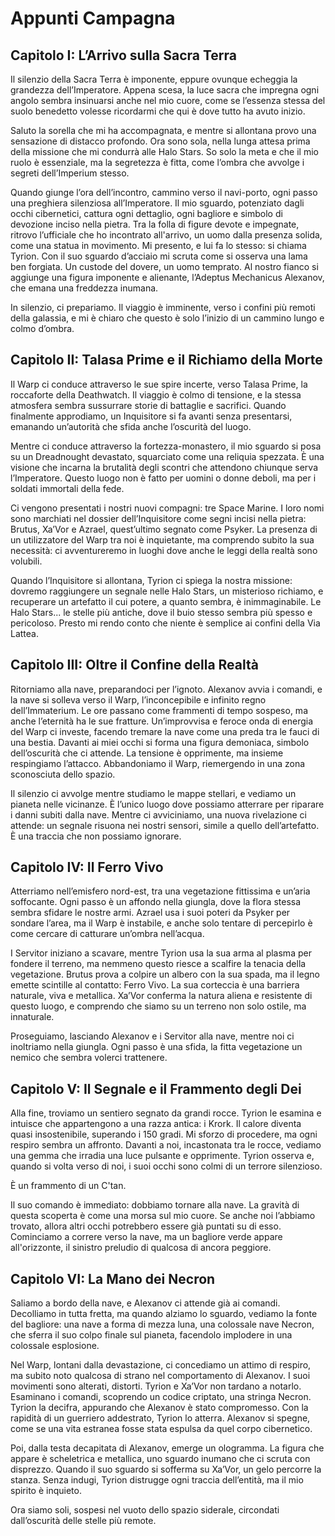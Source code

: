 # Appunti Campagna

## Capitolo I: L’Arrivo sulla Sacra Terra
Il silenzio della Sacra Terra è imponente, eppure ovunque echeggia la grandezza dell’Imperatore. Appena scesa, la luce sacra che impregna ogni angolo sembra insinuarsi anche nel mio cuore, come se l’essenza stessa del suolo benedetto volesse ricordarmi che qui è dove tutto ha avuto inizio.

Saluto la sorella che mi ha accompagnata, e mentre si allontana provo una sensazione di distacco profondo. Ora sono sola, nella lunga attesa prima della missione che mi condurrà alle Halo Stars. So solo la meta e che il mio ruolo è essenziale, ma la segretezza è fitta, come l’ombra che avvolge i segreti dell’Imperium stesso.

Quando giunge l’ora dell’incontro, cammino verso il navi-porto, ogni passo una preghiera silenziosa all’Imperatore. Il mio sguardo, potenziato dagli occhi cibernetici, cattura ogni dettaglio, ogni bagliore e simbolo di devozione inciso nella pietra. Tra la folla di figure devote e impegnate, ritrovo l’ufficiale che ho incontrato all'arrivo, un uomo dalla presenza solida, come una statua in movimento. Mi presento, e lui fa lo stesso: si chiama Tyrion. Con il suo sguardo d’acciaio mi scruta come si osserva una lama ben forgiata. Un custode del dovere, un uomo temprato. Al nostro fianco si aggiunge una figura imponente e alienante, l’Adeptus Mechanicus Alexanov, che emana una freddezza inumana.

In silenzio, ci prepariamo. Il viaggio è imminente, verso i confini più remoti della galassia, e mi è chiaro che questo è solo l’inizio di un cammino lungo e colmo d’ombra.

## Capitolo II: Talasa Prime e il Richiamo della Morte
Il Warp ci conduce attraverso le sue spire incerte, verso Talasa Prime, la roccaforte della Deathwatch. Il viaggio è colmo di tensione, e la stessa atmosfera sembra sussurrare storie di battaglie e sacrifici. Quando finalmente approdiamo, un Inquisitore si fa avanti senza presentarsi, emanando un’autorità che sfida anche l’oscurità del luogo.

Mentre ci conduce attraverso la fortezza-monastero, il mio sguardo si posa su un Dreadnought devastato, squarciato come una reliquia spezzata. È una visione che incarna la brutalità degli scontri che attendono chiunque serva l’Imperatore. Questo luogo non è fatto per uomini o donne deboli, ma per i soldati immortali della fede.

Ci vengono presentati i nostri nuovi compagni: tre Space Marine. I loro nomi sono marchiati nel dossier dell’Inquisitore come segni incisi nella pietra: Brutus, Xa’Vor e Azrael, quest’ultimo segnato come Psyker. La presenza di un utilizzatore del Warp tra noi è inquietante, ma comprendo subito la sua necessità: ci avventureremo in luoghi dove anche le leggi della realtà sono volubili.

Quando l’Inquisitore si allontana, Tyrion ci spiega la nostra missione: dovremo raggiungere un segnale nelle Halo Stars, un misterioso richiamo, e recuperare un artefatto il cui potere, a quanto sembra, è inimmaginabile. Le Halo Stars... le stelle più antiche, dove il buio stesso sembra più spesso e pericoloso. Presto mi rendo conto che niente è semplice ai confini della Via Lattea.

## Capitolo III: Oltre il Confine della Realtà
Ritorniamo alla nave, preparandoci per l’ignoto. Alexanov avvia i comandi, e la nave si solleva verso il Warp, l’inconcepibile e infinito regno dell’Immaterium. Le ore passano come frammenti di tempo sospeso, ma anche l’eternità ha le sue fratture. Un’improvvisa e feroce onda di energia del Warp ci investe, facendo tremare la nave come una preda tra le fauci di una bestia. Davanti ai miei occhi si forma una figura demoniaca, simbolo dell’oscurità che ci attende. La tensione è opprimente, ma insieme respingiamo l’attacco. Abbandoniamo il Warp, riemergendo in una zona sconosciuta dello spazio.

Il silenzio ci avvolge mentre studiamo le mappe stellari, e vediamo un pianeta nelle vicinanze. È l’unico luogo dove possiamo atterrare per riparare i danni subiti dalla nave. Mentre ci avviciniamo, una nuova rivelazione ci attende: un segnale risuona nei nostri sensori, simile a quello dell’artefatto. È una traccia che non possiamo ignorare.

## Capitolo IV: Il Ferro Vivo
Atterriamo nell’emisfero nord-est, tra una vegetazione fittissima e un’aria soffocante. Ogni passo è un affondo nella giungla, dove la flora stessa sembra sfidare le nostre armi. Azrael usa i suoi poteri da Psyker per sondare l’area, ma il Warp è instabile, e anche solo tentare di percepirlo è come cercare di catturare un’ombra nell’acqua.

I Servitor iniziano a scavare, mentre Tyrion usa la sua arma al plasma per fondere il terreno, ma nemmeno questo riesce a scalfire la tenacia della vegetazione. Brutus prova a colpire un albero con la sua spada, ma il legno emette scintille al contatto: Ferro Vivo. La sua corteccia è una barriera naturale, viva e metallica. Xa’Vor conferma la natura aliena e resistente di questo luogo, e comprendo che siamo su un terreno non solo ostile, ma innaturale.

Proseguiamo, lasciando Alexanov e i Servitor alla nave, mentre noi ci inoltriamo nella giungla. Ogni passo è una sfida, la fitta vegetazione un nemico che sembra volerci trattenere.

## Capitolo V: Il Segnale e il Frammento degli Dei
Alla fine, troviamo un sentiero segnato da grandi rocce. Tyrion le esamina e intuisce che appartengono a una razza antica: i Krork. Il calore diventa quasi insostenibile, superando i 150 gradi. Mi sforzo di procedere, ma ogni respiro sembra un affronto. Davanti a noi, incastonata tra le rocce, vediamo una gemma che irradia una luce pulsante e opprimente. Tyrion osserva e, quando si volta verso di noi, i suoi occhi sono colmi di un terrore silenzioso.

È un frammento di un C'tan.

Il suo comando è immediato: dobbiamo tornare alla nave. La gravità di questa scoperta è come una morsa sul mio cuore. Se anche noi l’abbiamo trovato, allora altri occhi potrebbero essere già puntati su di esso. Cominciamo a correre verso la nave, ma un bagliore verde appare all'orizzonte, il sinistro preludio di qualcosa di ancora peggiore.

## Capitolo VI: La Mano dei Necron
Saliamo a bordo della nave, e Alexanov ci attende già ai comandi. Decolliamo in tutta fretta, ma quando alziamo lo sguardo, vediamo la fonte del bagliore: una nave a forma di mezza luna, una colossale nave Necron, che sferra il suo colpo finale sul pianeta, facendolo implodere in una colossale esplosione.

Nel Warp, lontani dalla devastazione, ci concediamo un attimo di respiro, ma subito noto qualcosa di strano nel comportamento di Alexanov. I suoi movimenti sono alterati, distorti. Tyrion e Xa’Vor non tardano a notarlo. Esaminano i comandi, scoprendo un codice criptato, una stringa Necron. Tyrion la decifra, appurando che Alexanov è stato compromesso. Con la rapidità di un guerriero addestrato, Tyrion lo atterra. Alexanov si spegne, come se una vita estranea fosse stata espulsa da quel corpo cibernetico.

Poi, dalla testa decapitata di Alexanov, emerge un ologramma. La figura che appare è scheletrica e metallica, uno sguardo inumano che ci scruta con disprezzo. Quando il suo sguardo si sofferma su Xa’Vor, un gelo percorre la stanza. Senza indugi, Tyrion distrugge ogni traccia dell’entità, ma il mio spirito è inquieto.

Ora siamo soli, sospesi nel vuoto dello spazio siderale, circondati dall’oscurità delle stelle più remote.
